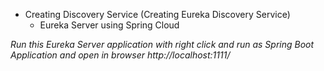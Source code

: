 * Creating Discovery Service (Creating Eureka Discovery Service)
   * Eureka Server using Spring Cloud
   
*Run this Eureka Server application with right click and run as Spring Boot Application and open in browser http://localhost:1111/*   


